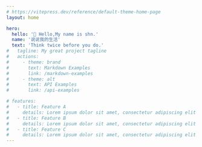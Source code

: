 ```yaml
---
# https://vitepress.dev/reference/default-theme-home-page
layout: home

hero:
  hello: '👋 Hello,My name is shn.'
  name: '说说我的生活'
  text: 'Think twice before you do.'
#   tagline: My great project tagline
#   actions:
#     - theme: brand
#       text: Markdown Examples
#       link: /markdown-examples
#     - theme: alt
#       text: API Examples
#       link: /api-examples

# features:
#   - title: Feature A
#     details: Lorem ipsum dolor sit amet, consectetur adipiscing elit
#   - title: Feature B
#     details: Lorem ipsum dolor sit amet, consectetur adipiscing elit
#   - title: Feature C
#     details: Lorem ipsum dolor sit amet, consectetur adipiscing elit
---
```


<ViewIndex></ViewIndex>
